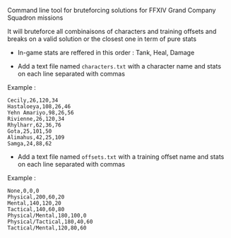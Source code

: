 Command line tool for bruteforcing solutions for FFXIV Grand Company Squadron missions

It will bruteforce all combinaisons of characters and training offsets and breaks on a valid solution or the closest one in term of pure stats

 * In-game stats are reffered in this order : Tank, Heal, Damage

 * Add a text file named ```characters.txt``` with a character name and stats on each line separated with commas

Example : 
```
Cecily,26,120,34
Hastaloeya,108,26,46
Yehn Amariyo,98,26,56
Rivienne,26,120,34
Rhylharr,62,36,76
Gota,25,101,50
Alimahus,42,25,109
Samga,24,88,62
```

 * Add a text file named ```offsets.txt``` with a training offset name and stats on each line separated with commas

Example : 
```
None,0,0,0
Physical,200,60,20
Mental,140,120,20
Tactical,140,60,80
Physical/Mental,180,100,0
Physical/Tactical,180,40,60
Tactical/Mental,120,80,60
```
